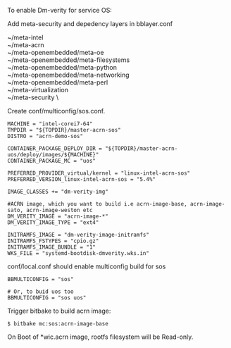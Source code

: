 To enable Dm-verity for service OS:

Add meta-security and depedency layers in bblayer.conf

  ~/meta-intel \
  ~/meta-acrn \
  ~/meta-openembedded/meta-oe \
  ~/meta-openembedded/meta-filesystems \
  ~/meta-openembedded/meta-python \
  ~/meta-openembedded/meta-networking \
  ~/meta-openembedded/meta-perl \
  ~/meta-virtualization \
  ~/meta-security \


Create conf/multiconfig/sos.conf.


```
MACHINE = "intel-corei7-64"
TMPDIR = "${TOPDIR}/master-acrn-sos"
DISTRO = "acrn-demo-sos"

CONTAINER_PACKAGE_DEPLOY_DIR = "${TOPDIR}/master-acrn-uos/deploy/images/${MACHINE}"
CONTAINER_PACKAGE_MC = "uos"

PREFERRED_PROVIDER_virtual/kernel = "linux-intel-acrn-sos"
PREFERRED_VERSION_linux-intel-acrn-sos = "5.4%"

IMAGE_CLASSES += "dm-verity-img"

#ACRN image, which you want to build i.e acrn-image-base, acrn-image-sato, acrn-image-weston etc
DM_VERITY_IMAGE = "acrn-image-*"
DM_VERITY_IMAGE_TYPE = "ext4"

INITRAMFS_IMAGE = "dm-verity-image-initramfs"
INITRAMFS_FSTYPES = "cpio.gz"
INITRAMFS_IMAGE_BUNDLE = "1"
WKS_FILE = "systemd-bootdisk-dmverity.wks.in"
```

conf/local.conf should enable multiconfig build for sos

```
BBMULTICONFIG = "sos"

# Or, to buid uos too
BBMULTICONFIG = "sos uos"
```

Trigger bitbake to build acrn image:
```
$ bitbake mc:sos:acrn-image-base

```

On Boot of *wic.acrn image, rootfs filesystem will be Read-only.
